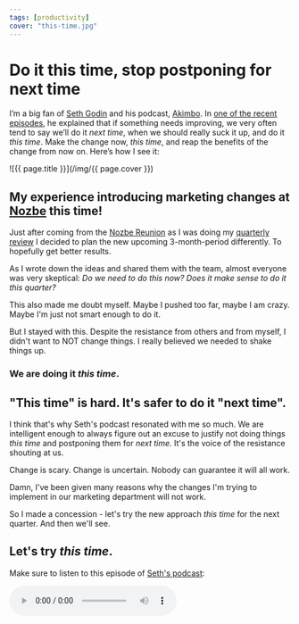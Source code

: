 ```yaml
---
tags: [productivity]
cover: "this-time.jpg"
---
```


# Do it this time, stop postponing for next time

I’m a big fan of [Seth Godin](https://seths.blog) and his podcast, [Akimbo](https://www.akimbo.link/). In [one of the recent episodes](https://www.akimbo.link/blog/s-10-e-22-this-time-next-time), he explained that if something needs improving, we very often tend to say we’ll do it *next time*, when we should really suck it up, and do it *this time*. Make the change now, *this time*, and reap the benefits of the change from now on. Here’s how I see it:

<!--More-->

![{{ page.title }}](/img/{{ page.cover }})

## My experience introducing marketing changes at [Nozbe](/nozbe/) this time!

Just after coming from the [Nozbe Reunion](/reunion/) as I was doing my [quarterly review](/podcast-73/) I decided to plan the new upcoming 3-month-period differently. To hopefully get better results.

As I wrote down the ideas and shared them with the team, almost everyone was very skeptical: *Do we need to do this now? Does it make sense to do it this quarter?*

This also made me doubt myself. Maybe I pushed too far, maybe I am crazy. Maybe I'm just not smart enough to do it.

But I stayed with this. Despite the resistance from others and from myself, I didn't want to NOT change things. I really believed we needed to shake things up.

### We are doing it *this time*.

## "This time" is hard. It's safer to do it "next time".

I think that's why Seth's podcast resonated with me so much. We are intelligent enough to always figure out an excuse to justify not doing things *this time* and postponing them for *next time*. It's the voice of the resistance shouting at us.

Change is scary. Change is uncertain. Nobody can guarantee it will all work.

Damn, I've been given many reasons why the changes I'm trying to implement in our marketing department will not work.

So I made a concession - let's try the new approach *this time* for the next quarter. And then we'll see.

## Let's try *this time*.

Make sure to listen to this episode of [Seth's podcast](https://www.akimbo.link/blog/s-10-e-22-this-time-next-time):

<audio controls>
<source src="https://sphinx.acast.com/p/acast/s/akimbo/e/623dd9e89fad8b0013207570/media.mp3" type="audio/mpeg">
</audio>

[n]: https://michael.gratis/nozbe
[np]: https://michael.gratis/nozbepersonal